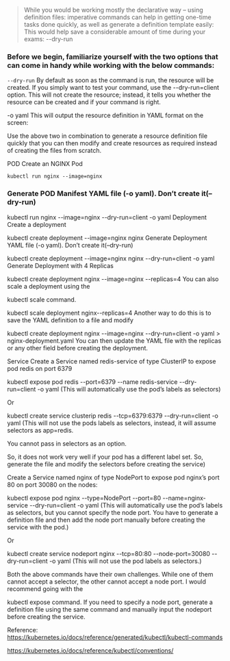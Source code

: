 > While you would be working mostly the declarative way – using definition files:
imperative commands can help in getting one-time tasks done quickly, as well as generate a definition template easily:
This would help save a considerable amount of time during your exams:
--dry-run

### Before we begin, familiarize yourself with the two options that can come in handy while working with the below commands:

`--dry-run` 
By default as soon as the command is run, the resource will be created. 
If you simply want to test your command, use the --dry-run=client option. 
This will not create the resource; instead, it tells you whether the resource can be created and if your command is right.

-o yaml This will output the resource definition in YAML format on the screen:

Use the above two in combination to generate a resource definition file quickly that you can then modify and create resources as required instead of creating the files from scratch.

POD
Create an NGINX Pod

`kubectl run nginx --image=nginx`

### Generate POD Manifest YAML file (-o yaml). Don’t create it(–dry-run)

kubectl run nginx --image=nginx --dry-run=client -o yaml
Deployment
Create a deployment

kubectl create deployment --image=nginx nginx
Generate Deployment YAML file (-o yaml). Don’t create it(–dry-run)

kubectl create deployment --image=nginx nginx --dry-run=client -o yaml
Generate Deployment with 4 Replicas

kubectl create deployment nginx --image=nginx --replicas=4
You can also scale a deployment using the

kubectl scale
command.

kubectl scale deployment nginx--replicas=4
Another way to do this is to save the YAML definition to a file and modify

kubectl create deployment nginx --image=nginx --dry-run=client -o yaml > nginx-deployment.yaml
You can then update the YAML file with the replicas or any other field before creating the deployment.

Service
Create a Service named redis-service of type ClusterIP to expose pod redis on port 6379

kubectl expose pod redis --port=6379 --name redis-service --dry-run=client -o yaml
(This will automatically use the pod’s labels as selectors)

Or

kubectl create service clusterip redis --tcp=6379:6379 --dry-run=client -o yaml 
(This will not use the pods labels as selectors, instead, it will assume selectors as app=redis.

You cannot pass in selectors as an option.

So, it does not work very well if your pod has a different label set. So, generate the file and modify the selectors before creating the service)

Create a Service named nginx of type NodePort to expose pod nginx’s port 80 on port 30080 on the nodes:

kubectl expose pod nginx --type=NodePort --port=80 --name=nginx-service --dry-run=client -o yaml
(This will automatically use the pod’s labels as selectors, but you cannot specify the node port. You have to generate a definition file and then add the node port manually before creating the service with the pod.)

Or

kubectl create service nodeport nginx --tcp=80:80 --node-port=30080 --dry-run=client -o yaml
(This will not use the pod labels as selectors.)

Both the above commands have their own challenges. While one of them cannot accept a selector, the other cannot accept a node port. I would recommend going with the

kubectl expose
command. If you need to specify a node port, generate a definition file using the same command and manually input the nodeport before creating the service.

Reference:
https://kubernetes.io/docs/reference/generated/kubectl/kubectl-commands

https://kubernetes.io/docs/reference/kubectl/conventions/
